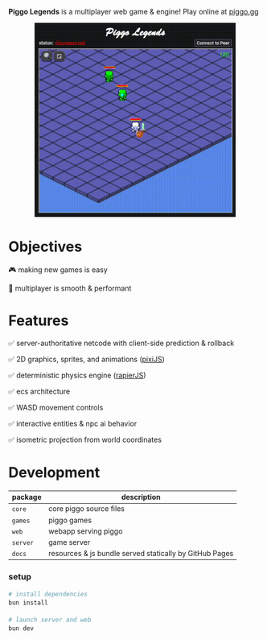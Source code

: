 __Piggo Legends__ is a multiplayer web game & engine! Play online at [piggo.gg](https://piggo.gg) 

<p align="center">
  <img src="piggo-legends.gif" style="width:400px">
</p>

# Objectives

🎮 making new games is easy

👾 multiplayer is smooth & performant

# Features

✅ server-authoritative netcode with client-side prediction & rollback

✅ 2D graphics, sprites, and animations ([pixiJS](https://github.com/pixijs/pixijs))

✅ deterministic physics engine ([rapierJS](https://github.com/dimforge/rapier.js))

✅ ecs architecture

✅ WASD movement controls

✅ interactive entities & npc ai behavior

✅ isometric projection from world coordinates

# Development

|package|description|
|--|--|
|`core`| core piggo source files
|`games`| piggo games
|`web`| webapp serving piggo
|`server`| game server
|`docs`| resources & js bundle served statically by GitHub Pages

### setup

```bash
# install dependencies
bun install

# launch server and web
bun dev
```
